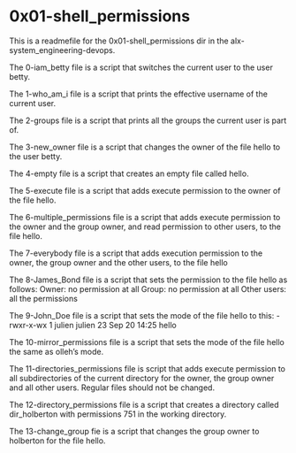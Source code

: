 # 0x01-shell_permissions

This is a readmefile for the 0x01-shell_permissions dir in the alx-system_engineering-devops.

The 0-iam_betty file is a script that switches the current user to the user betty.

The 1-who_am_i file is a script that prints the effective username of the current user.

The 2-groups file is a script that prints all the groups the current user is part of.

The 3-new_owner file is a script that changes the owner of the file hello to the user betty.

The 4-empty file is a script that creates an empty file called hello.

The 5-execute file is a script that adds execute permission to the owner of the file hello.

The 6-multiple_permissions file is a script that adds execute permission to the owner and the group owner, and read permission to other users, to the file hello.

The 7-everybody file is a script that adds execution permission to the owner, the group owner and the other users, to the file hello

The 8-James_Bond file is a script that sets the permission to the file hello as follows:
Owner: no permission at all
Group: no permission at all
Other users: all the permissions

The 9-John_Doe file is a script that sets the mode of the file hello to this:
-rwxr-x-wx 1 julien julien 23 Sep 20 14:25 hello

The 10-mirror_permissions file is a script that sets the mode of the file hello the same as olleh’s mode.

The 11-directories_permissions file is script that adds execute permission to all subdirectories of the current directory for the owner, the group owner and all other users. Regular files should not be changed.

The 12-directory_permissions file is a script that creates a directory called dir_holberton with permissions 751 in the working directory.

The 13-change_group fie is a script that changes the group owner to holberton for the file hello.

